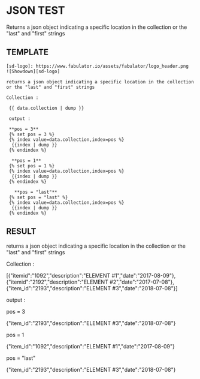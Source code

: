 # JSON TEST

Returns a json object indicating a specific location in the collection or the "last" and "first" strings
 
## TEMPLATE

```
[sd-logo]: https://www.fabulator.io/assets/fabulator/logo_header.png
![Showdown][sd-logo]
  
returns a json object indicating a specific location in the collection or the "last" and "first" strings
  
Collection :

 {{ data.collection | dump }}
 
 output :
 
 **pos = 3**
 {% set pos = 3 %}
 {% index value=data.collection,index=pos %}
  {{index | dump }}
 {% endindex %}
 
  **pos = 1**
 {% set pos = 1 %}
 {% index value=data.collection,index=pos %}
  {{index | dump }}
 {% endindex %}
 
   **pos = "last"**
 {% set pos = "last" %}
 {% index value=data.collection,index=pos %}
  {{index | dump }}
 {% endindex %}

```

## RESULT

returns a json object indicating a specific location in the collection or the "last" and "first" strings

Collection :

[{"itemid":"1092","description":"ELEMENT #1","date":"2017-08-09"},{"itemid":"2192","description":"ELEMENT #2","date":"2017-07-08"},{"item_id":"2193","description":"ELEMENT #3","date":"2018-07-08"}]

output :

pos = 3

{"item_id":"2193","description":"ELEMENT #3","date":"2018-07-08"}

pos = 1

{"item_id":"1092","description":"ELEMENT #1","date":"2017-08-09"}

pos = "last"

{"item_id":"2193","description":"ELEMENT #3","date":"2018-07-08"}
